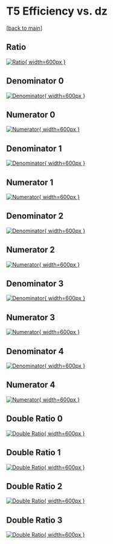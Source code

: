 # T5 Efficiency vs. dz

[[back to main](./)]



## Ratio

[![Ratio](../mtv/var/T5_vtr_13_-1_eff_dz.png){ width=600px }](../mtv/var/T5_vtr_13_-1_eff_dz.pdf)

## Denominator 0

[![Denominator](../mtv/den/T5_vtr_13_-1_eff_dz_den0.png){ width=600px }](../mtv/den/T5_vtr_13_-1_eff_dz_den0.pdf)

## Numerator 0

[![Numerator](../mtv/num/T5_vtr_13_-1_eff_dz_num0.png){ width=600px }](../mtv/num/T5_vtr_13_-1_eff_dz_num0.pdf)

## Denominator 1

[![Denominator](../mtv/den/T5_vtr_13_-1_eff_dz_den1.png){ width=600px }](../mtv/den/T5_vtr_13_-1_eff_dz_den1.pdf)

## Numerator 1

[![Numerator](../mtv/num/T5_vtr_13_-1_eff_dz_num1.png){ width=600px }](../mtv/num/T5_vtr_13_-1_eff_dz_num1.pdf)

## Denominator 2

[![Denominator](../mtv/den/T5_vtr_13_-1_eff_dz_den2.png){ width=600px }](../mtv/den/T5_vtr_13_-1_eff_dz_den2.pdf)

## Numerator 2

[![Numerator](../mtv/num/T5_vtr_13_-1_eff_dz_num2.png){ width=600px }](../mtv/num/T5_vtr_13_-1_eff_dz_num2.pdf)

## Denominator 3

[![Denominator](../mtv/den/T5_vtr_13_-1_eff_dz_den3.png){ width=600px }](../mtv/den/T5_vtr_13_-1_eff_dz_den3.pdf)

## Numerator 3

[![Numerator](../mtv/num/T5_vtr_13_-1_eff_dz_num3.png){ width=600px }](../mtv/num/T5_vtr_13_-1_eff_dz_num3.pdf)

## Denominator 4

[![Denominator](../mtv/den/T5_vtr_13_-1_eff_dz_den4.png){ width=600px }](../mtv/den/T5_vtr_13_-1_eff_dz_den4.pdf)

## Numerator 4

[![Numerator](../mtv/num/T5_vtr_13_-1_eff_dz_num4.png){ width=600px }](../mtv/num/T5_vtr_13_-1_eff_dz_num4.pdf)

## Double Ratio 0

[![Double Ratio](../mtv/ratio/T5_vtr_13_-1_eff_dz_ratio0.png){ width=600px }](../mtv/ratio/T5_vtr_13_-1_eff_dz_ratio0.pdf)

## Double Ratio 1

[![Double Ratio](../mtv/ratio/T5_vtr_13_-1_eff_dz_ratio1.png){ width=600px }](../mtv/ratio/T5_vtr_13_-1_eff_dz_ratio1.pdf)

## Double Ratio 2

[![Double Ratio](../mtv/ratio/T5_vtr_13_-1_eff_dz_ratio2.png){ width=600px }](../mtv/ratio/T5_vtr_13_-1_eff_dz_ratio2.pdf)

## Double Ratio 3

[![Double Ratio](../mtv/ratio/T5_vtr_13_-1_eff_dz_ratio3.png){ width=600px }](../mtv/ratio/T5_vtr_13_-1_eff_dz_ratio3.pdf)

